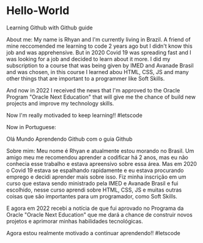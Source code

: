# Hello-World
Learning Github with Github guide

About me:
My name is Rhyan and I'm currently living in Brazil.
A friend of mine reccomended me learning to code 2 years ago but I didn't know this job and was apprehensive.
But in 2020 Covid 19 was spreading fast and I was looking for a job and decided to learn about it more.
I did my subscription to a course that was being given by IMED and Avanade Brasil and was chosen, in this course I learned abou HTML, CSS, JS and many other things that are important to a programmer like Soft Skills.

And now in 2022 I received the news that I'm approved to the Oracle Program "Oracle Next Education" that will give me the chance of build new projects and improve my technology skills.

Now I'm really motivaded to keep learning!! #letscode


Now in Portuguese:

 Olá Mundo
Aprendendo Github com o guia Github

Sobre mim:
Meu nome é Rhyan e atualmente estou morando no Brasil.
Um amigo meu me recomendou aprender a codificar há 2 anos, mas eu não conhecia esse trabalho e estava apreensivo sobre essa área.
Mas em 2020 o Covid 19 estava se espalhando rapidamente e eu estava procurando emprego e decidi aprender mais sobre isso.
Fiz minha inscrição em um curso que estava sendo ministrado pela IMED e Avanade Brasil e fui escolhido, nesse curso aprendi sobre HTML, CSS, JS e muitas outras coisas que são importantes para um programador, como Soft Skills.

E agora em 2022 recebi a notícia de que fui aprovado no Programa da Oracle "Oracle Next Education" que me dará a chance de construir novos projetos e aprimorar minhas habilidades tecnológicas.

Agora estou realmente motivado a continuar aprendendo!! #letscode
